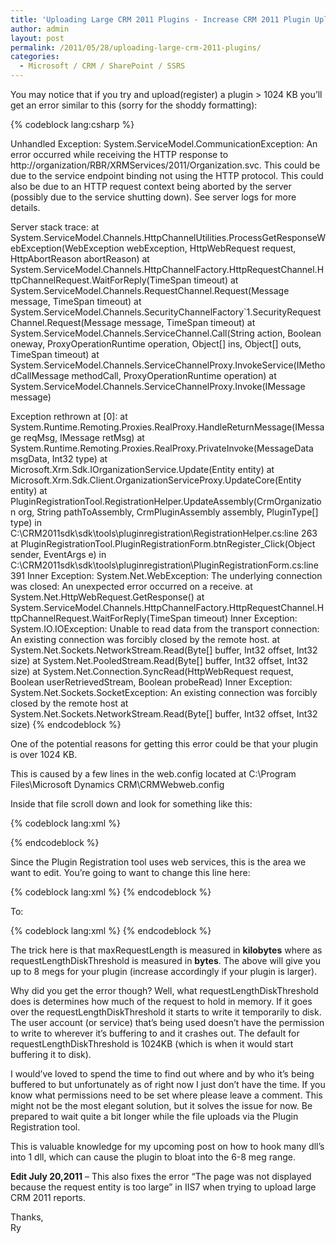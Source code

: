 ```yaml
---
title: 'Uploading Large CRM 2011 Plugins - Increase CRM 2011 Plugin Upload Size'
author: admin
layout: post
permalink: /2011/05/28/uploading-large-crm-2011-plugins/
categories:
  - Microsoft / CRM / SharePoint / SSRS
---
```



You may notice that if you try and upload(register) a plugin > 1024 KB you’ll get an error similar to this (sorry for the shoddy formatting):

{% codeblock lang:csharp %}

Unhandled Exception: System.ServiceModel.CommunicationException: An error occurred while receiving the HTTP response to http://organization/RBR/XRMServices/2011/Organization.svc. This could be due to the service endpoint binding not using the HTTP protocol. This could also be due to an HTTP request context being aborted by the server (possibly due to the service shutting down). See server logs for more details.
 
Server stack trace: 
   at System.ServiceModel.Channels.HttpChannelUtilities.ProcessGetResponseWebException(WebException webException, HttpWebRequest request, HttpAbortReason abortReason)
   at System.ServiceModel.Channels.HttpChannelFactory.HttpRequestChannel.HttpChannelRequest.WaitForReply(TimeSpan timeout)
   at System.ServiceModel.Channels.RequestChannel.Request(Message message, TimeSpan timeout)
   at System.ServiceModel.Channels.SecurityChannelFactory`1.SecurityRequestChannel.Request(Message message, TimeSpan timeout)
   at System.ServiceModel.Channels.ServiceChannel.Call(String action, Boolean oneway, ProxyOperationRuntime operation, Object[] ins, Object[] outs, TimeSpan timeout)
   at System.ServiceModel.Channels.ServiceChannelProxy.InvokeService(IMethodCallMessage methodCall, ProxyOperationRuntime operation)
   at System.ServiceModel.Channels.ServiceChannelProxy.Invoke(IMessage message)
 
Exception rethrown at [0]: 
   at System.Runtime.Remoting.Proxies.RealProxy.HandleReturnMessage(IMessage reqMsg, IMessage retMsg)
   at System.Runtime.Remoting.Proxies.RealProxy.PrivateInvoke(MessageData msgData, Int32 type)
   at Microsoft.Xrm.Sdk.IOrganizationService.Update(Entity entity)
   at Microsoft.Xrm.Sdk.Client.OrganizationServiceProxy.UpdateCore(Entity entity)
   at PluginRegistrationTool.RegistrationHelper.UpdateAssembly(CrmOrganization org, String pathToAssembly, CrmPluginAssembly assembly, PluginType[] type) in C:\CRM2011sdk\sdk\tools\pluginregistration\RegistrationHelper.cs:line 263
   at PluginRegistrationTool.PluginRegistrationForm.btnRegister_Click(Object sender, EventArgs e) in C:\CRM2011sdk\sdk\tools\pluginregistration\PluginRegistrationForm.cs:line 391
Inner Exception: System.Net.WebException: The underlying connection was closed: An unexpected error occurred on a receive.
   at System.Net.HttpWebRequest.GetResponse()
   at System.ServiceModel.Channels.HttpChannelFactory.HttpRequestChannel.HttpChannelRequest.WaitForReply(TimeSpan timeout)
Inner Exception: System.IO.IOException: Unable to read data from the transport connection: An existing connection was forcibly closed by the remote host.
   at System.Net.Sockets.NetworkStream.Read(Byte[] buffer, Int32 offset, Int32 size)
   at System.Net.PooledStream.Read(Byte[] buffer, Int32 offset, Int32 size)
   at System.Net.Connection.SyncRead(HttpWebRequest request, Boolean userRetrievedStream, Boolean probeRead)
Inner Exception: System.Net.Sockets.SocketException: An existing connection was forcibly closed by the remote host
   at System.Net.Sockets.NetworkStream.Read(Byte[] buffer, Int32 offset, Int32 size)
{% endcodeblock %}

One of the potential reasons for getting this error could be that your plugin is over 1024 KB.

This is caused by a few lines in the web.config located at C:\Program Files\Microsoft Dynamics CRM\CRMWebweb.config

Inside that file scroll down and look for something like this:

{% codeblock lang:xml %}
<!--Specific settings for the MSCRMServices directory-->
  <location path="MSCRMServices">
    <system.web>
      <httpRuntime maxRequestLength="8192" />
{% endcodeblock %}

Since the Plugin Registration tool uses web services, this is the area we want to edit. You’re going to want to change this line here:

{% codeblock lang:xml %}
<httpRuntime maxRequestLength="8192" />
{% endcodeblock %}


To:

{% codeblock lang:xml %}
<httpRuntime maxRequestLength="8192" requestLengthDiskThreshold="81920"/>
{% endcodeblock %}

The trick here is that maxRequestLength is measured in **kilobytes** where as requestLengthDiskThreshold is measured in **bytes**. The above will give you up to 8 megs for your plugin (increase accordingly if your plugin is larger). 

Why did you get the error though? Well, what requestLengthDiskThreshold does is determines how much of the request to hold in memory. If it goes over the requestLengthDiskThreshold it starts to write it temporarily to disk. The user account (or service) that’s being used doesn’t have the permission to write to wherever it’s buffering to and it crashes out. The default for requestLengthDiskThreshold is 1024KB (which is when it would start buffering it to disk).

I would’ve loved to spend the time to find out where and by who it’s being buffered to but unfortunately as of right now I just don’t have the time. If you know what permissions need to be set where please leave a comment. This might not be the most elegant solution, but it solves the issue for now. Be prepared to wait quite a bit longer while the file uploads via the Plugin Registration tool.

This is valuable knowledge for my upcoming post on how to hook many dll’s into 1 dll, which can cause the plugin to bloat into the 6-8 meg range.

**Edit July 20,2011** – This also fixes the error “The page was not displayed because the request entity is too large” in IIS7 when trying to upload large CRM 2011 reports.

Thanks,  
Ry

